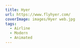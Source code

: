 ```yaml
---
title: Hyer
url: https://www.flyhyer.com/
coverImage: images/Hyer web.jpg
tags:
  - Airline
  - Modern
  - Animated
---
```


